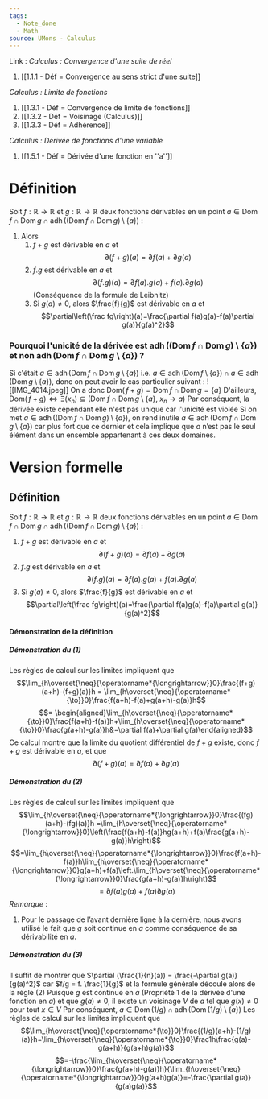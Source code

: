 ```yaml
---
tags:
  - Note_done
  - Math
source: UMons - Calculus
---
```


Link :
_Calculus : Convergence d'une suite de réel_
1. [[1.1.1 - Déf = Convergence au sens strict d'une suite]]

_Calculus : Limite de fonctions_
1. [[1.3.1 - Déf = Convergence de limite de fonctions]]
1. [[1.3.2 - Déf = Voisinage (Calculus)]]
1. [[1.3.3 - Déf = Adhérence]]

_Calculus : Dérivée de fonctions d'une variable_
1. [[1.5.1 - Déf = Dérivée d'une fonction en ''a'']]

# Définition
Soit $f : \mathbb{R} \to \mathbb{R}$ et $g : \mathbb{R} \to \mathbb{R}$ deux fonctions dérivables en un point $a\in\operatorname{Dom}f\cap\operatorname{Dom}g\cap\operatorname{adh}\big((\operatorname{Dom}f\cap\operatorname{Dom}g)\setminus\{a\}\big)$ :
1. Alors 
	1. $f+g$ est dérivable en $a$ et $$\partial(f+g) (a) = \partial f(a) + \partial g(a)$$
	2. $f.g$ est dérivable en $a$ et $$\partial (f.g)(a) = \partial f(a).g(a)+ f(a). \partial g(a)$$ (Conséquence de la formule de Leibnitz)
	3. Si $g(a) \neq 0$, alors $\frac{f}{g}$ est dérivable en $a$ et $$\partial\left(\frac fg\right)(a)=\frac{\partial f(a)g(a)-f(a)\partial g(a)}{g(a)^2}$$
### Pourquoi l'unicité de la dérivée est $\operatorname{adh}\big((\operatorname{Dom}f\cap\operatorname{Dom}g)\setminus\{a\}\big)$ et non $\operatorname{adh}\big(\operatorname{Dom}f\cap\operatorname{Dom}g\setminus\{a\}\big)$ ?
Si c'était $a \in \operatorname{adh}\big(\operatorname{Dom}f\cap\operatorname{Dom}g\setminus\{a\}\big)$ i.e. $a \in \operatorname{adh}\big(\operatorname{Dom}f\setminus\{a\}\big) \cap a \in \operatorname{adh}\big(\operatorname{Dom}g\setminus\{a\}\big)$, donc on peut avoir le cas particulier suivant :
![[IMG_4014.jpeg]]
On a donc $\operatorname{Dom(}f+g) = \operatorname{Dom}f \cap \operatorname{Dom}g = \{a\}$ 
D'ailleurs, $\operatorname{Dom(}f+g) \iff \exists (x_n) \subseteq (\operatorname{Dom}f\cap \operatorname{Dom}g \setminus \{a\},\ x_n \to a)$
Par conséquent, la dérivée existe cependant elle n'est pas unique car l'unicité est violée
Si on met $a \in \operatorname{adh}\big((\operatorname{Dom}f\cap\operatorname{Dom}g)\setminus\{a\}\big)$, on rend inutile $a \in \operatorname{adh}\big(\operatorname{Dom}f\cap\operatorname{Dom}g\setminus\{a\}\big)$ car plus fort que ce dernier et cela implique que $a$ n’est pas le seul élément dans un ensemble appartenant à ces deux domaines.



# Version formelle
## Définition
Soit $f : \mathbb{R} \to \mathbb{R}$ et $g : \mathbb{R} \to \mathbb{R}$ deux fonctions dérivables en un point $a\in\operatorname{Dom}f\cap\operatorname{Dom}g\cap\operatorname{adh}\big((\operatorname{Dom}f\cap\operatorname{Dom}g)\setminus\{a\}\big)$ :
1. $f+g$ est dérivable en $a$ et $$\partial(f+g) (a) = \partial f(a) + \partial g(a)$$
2. $f.g$ est dérivable en $a$ et $$\partial (f.g)(a) = \partial f(a).g(a)+ f(a). \partial g(a)$$
3. Si $g(a) \neq 0$, alors $\frac{f}{g}$ est dérivable en $a$ et $$\partial\left(\frac fg\right)(a)=\frac{\partial f(a)g(a)-f(a)\partial g(a)}{g(a)^2}$$

#### Démonstration de la définition
##### Démonstration du (1)
Les règles de calcul sur les limites impliquent que $$\lim_{h\overset{\neq}{\operatorname*{\longrightarrow}}0}\frac{(f+g)(a+h)-(f+g)(a)}h = \lim_{h\overset{\neq}{\operatorname*{\to}}0}\frac{f(a+h)-f(a)+g(a+h)-g(a)}h$$$$= \begin{aligned}\lim_{h\overset{\neq}{\operatorname*{\to}}0}\frac{f(a+h)-f(a)}h+\lim_{h\overset{\neq}{\operatorname*{\to}}0}\frac{g(a+h)-g(a)}h&=\partial f(a)+\partial g(a)\end{aligned}$$
Ce calcul montre que la limite du quotient différentiel de $f+g$ existe, donc $f+g$ est dérivable en $a$, et que $$\partial(f+g)(a) = \partial f(a) + \partial g(a)$$

##### Démonstration du (2)
Les règles de calcul sur les limites impliquent que $$\lim_{h\overset{\neq}{\operatorname*{\longrightarrow}}0}\frac{(fg)(a+h)-(fg)(a)}h =\lim_{h\overset{\neq}{\operatorname*{\longrightarrow}}0}\left(\frac{f(a+h)-f(a)}hg(a+h)+f(a)\frac{g(a+h)-g(a)}h\right)$$$$=\lim_{h\overset{\neq}{\operatorname*{\longrightarrow}}0}\frac{f(a+h)-f(a)}h\lim_{h\overset{\neq}{\operatorname*{\longrightarrow}}0}g(a+h)+f(a)\left.\lim_{h\overset{\neq}{\operatorname*{\longrightarrow}}0}\frac{g(a+h)-g(a)}h\right)$$$$=\partial f(a)g(a)+f(a)\partial g(a)$$
_Remarque_ :
1. Pour le passage de l’avant dernière ligne à la dernière, nous avons utilisé le fait que $g$ soit continue en $a$ comme conséquence de sa dérivabilité en $a$.

##### Démonstration du (3)
Il suffit de montrer que $\partial (\frac{1}{n}(a)) = \frac{-\partial g(a)}{g(a)^2}$ car $f/g = f. \frac{1}{g}$ et la formule générale découle alors de la règle (2) 
Puisque $g$ est continue en $a$ (Propriété 1 de la dérivée d'une fonction en $a$) et que $g(a) \neq 0$, il existe un voisinage $V$ de $a$ tel que $g(x) \neq 0$ pour tout $x \in V$ 
Par conséquent, $a\in\operatorname{Dom}(1/g)\cap\operatorname{adh}(\operatorname{Dom}(1/g)\setminus\{a\})$ 
Les règles de calcul sur les limites impliquent que $$\lim_{h\overset{\neq}{\operatorname*{\to}}0}\frac{(1/g)(a+h)-(1/g)(a)}h=\lim_{h\overset{\neq}{\operatorname*{\to}}0}\frac1h\frac{g(a)-g(a+h)}{g(a+h)g(a)}$$$$=-\frac{\lim_{h\overset{\neq}{\operatorname*{\longrightarrow}}0}\frac{g(a+h)-g(a)}h}{\lim_{h\overset{\neq}{\operatorname*{\longrightarrow}}0}g(a+h)g(a)}=-\frac{\partial g(a)}{g(a)g(a)}$$
